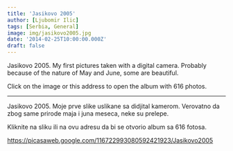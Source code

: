 ```yaml
---
title: 'Jasikovo 2005'
author: [Ljubomir Ilic]
tags: [Serbia, General]
image: img/jasikovo2005.jpg
date: '2014-02-25T10:00:00.000Z'
draft: false
---
```


Jasikovo 2005. My first pictures taken with a digital camera. Probably because of the nature of May and June, some are beautiful.

Click on the image or this address to open the album with 616 photos.

------

Jasikovo 2005. Moje prve slike uslikane sa didjital kamerom. Verovatno da zbog same prirode maja i juna meseca, neke su prelepe.

Kliknite na sliku ili na ovu adresu da bi se otvorio album sa 616 fotosa.

https://picasaweb.google.com/116722993080592421923/Jasikovo2005
